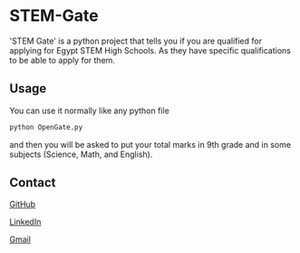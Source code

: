 # STEM-Gate
'STEM Gate' is a python project that tells you if you are qualified for applying for Egypt STEM High Schools. As they have specific qualifications to be able to apply for them.

## Usage
You can use it normally like any python file
```bash
python OpenGate.py
```
and then you will be asked to put your total marks in 9th grade and in some subjects (Science, Math, and English).

## Contact
[GitHub](https://github.com/mosaabg)

[LinkedIn](https://www.linkedin.com/in/mosaabgamal)

[Gmail](mosaabgamal0@gmail.com)
